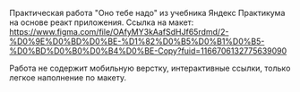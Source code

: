 Практическая работа "Оно тебе надо" из учебника Яндекс Практикума на основе реакт приложения.
Ссылка на макет: https://www.figma.com/file/OAfyMY3kAafSdHJf65rdmd/2-%D0%9E%D0%BD%D0%BE-%D1%82%D0%B5%D0%B1%D0%B5-%D0%BD%D0%B0%D0%B4%D0%BE-Copy?fuid=1166706132775639090

Работа не содержит мобильную верстку, интерактивные ссылки, только легкое наполнение по макету.



